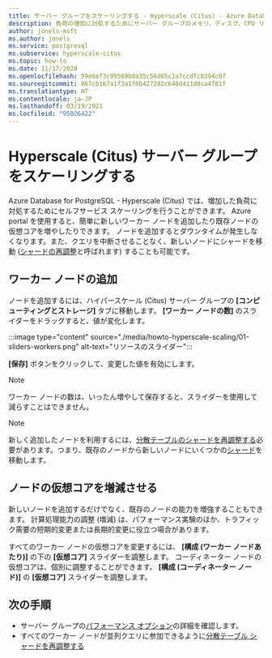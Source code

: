 ```yaml
---
title: サーバー グループをスケーリングする - Hyperscale (Citus) - Azure Database for PostgreSQL
description: 負荷の増加に対処するためにサーバー グループのメモリ、ディスク、CPU リソースを調整する
author: jonels-msft
ms.author: jonels
ms.service: postgresql
ms.subservice: hyperscale-citus
ms.topic: how-to
ms.date: 11/17/2020
ms.openlocfilehash: 59e6e73c99569b0a35c56d65c1a7ccdfcb394c0f
ms.sourcegitcommit: 867cb1b7a1f3a1f0b427282c648d411d0ca4f81f
ms.translationtype: HT
ms.contentlocale: ja-JP
ms.lasthandoff: 03/19/2021
ms.locfileid: "95026422"
---
```

# <a name="scale-a-hyperscale-citus-server-group"></a>Hyperscale (Citus) サーバー グループをスケーリングする

Azure Database for PostgreSQL - Hyperscale (Citus) では、増加した負荷に対処するためにセルフサービス スケーリングを行うことができます。 Azure portal を使用すると、簡単に新しいワーカー ノードを追加したり既存ノードの仮想コアを増やしたりできます。 ノードを追加するとダウンタイムが発生しなくなります。また、クエリを中断させることなく、新しいノードにシャードを移動 ([シャードの再調整](howto-hyperscale-scale-rebalance.md)と呼ばれます) することも可能です。

## <a name="add-worker-nodes"></a>ワーカー ノードの追加

ノードを追加するには、ハイパースケール (Citus) サーバー グループの **[コンピューティングとストレージ]** タブに移動します。  **[ワーカー ノードの数]** のスライダーをドラッグすると、値が変化します。

:::image type="content" source="./media/howto-hyperscale-scaling/01-sliders-workers.png" alt-text="リソースのスライダー":::

**[保存]** ボタンをクリックして、変更した値を有効にします。

> [!NOTE]
> ワーカー ノードの数は、いったん増やして保存すると、スライダーを使用して減らすことはできません。

> [!NOTE]
> 新しく追加したノードを利用するには、[分散テーブルのシャードを再調整する](howto-hyperscale-scale-rebalance.md)必要があります。つまり、既存のノードから新しいノードにいくつかの[シャード](concepts-hyperscale-distributed-data.md#shards)を移動します。

## <a name="increase-or-decrease-vcores-on-nodes"></a>ノードの仮想コアを増減させる

新しいノードを追加するだけでなく、既存のノードの能力を増強することもできます。 計算処理能力の調整 (増減) は、パフォーマンス実験のほか、トラフィック需要の短期的変更または長期的変更に役立つ場合があります。

すべてのワーカー ノードの仮想コアを変更するには、 **[構成 (ワーカー ノードあたり)]** の下の **[仮想コア]** スライダーを調整します。 コーディネーター ノードの仮想コアは、個別に調整することができます。 **[構成 (コーディネーター ノード)]** の **[仮想コア]** スライダーを調整します。

## <a name="next-steps"></a>次の手順

- サーバー グループの[パフォーマンス オプション](concepts-hyperscale-configuration-options.md)の詳細を確認します。
- すべてのワーカー ノードが並列クエリに参加できるように[分散テーブル シャードを再調整する](howto-hyperscale-scale-rebalance.md)
